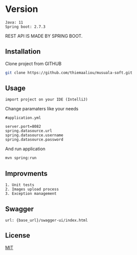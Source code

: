 # Version
```
Java: 11
Spring boot: 2.7.3
```

REST API IS MADE BY SPRING BOOT.

## Installation

Clone project from GITHUB

```bash
git clone https://github.com/thiemaaliou/musuala-soft.git
```

## Usage

```
import project on your IDE (IntelliJ)
```
Change paramaters like your needs
```
#application.yml

server.port=8082
spring.datasource.url
spring.datasource.username
spring.datasource.password
```

And run application
```bash
mvn spring:run
```
## Improvments
```
1. Unit tests
2. Images upload process
3. Exception management
```
## Swagger
```
url: {base_url}/swagger-ui/index.html
```


## License
[MIT](https://choosealicense.com/licenses/mit/)